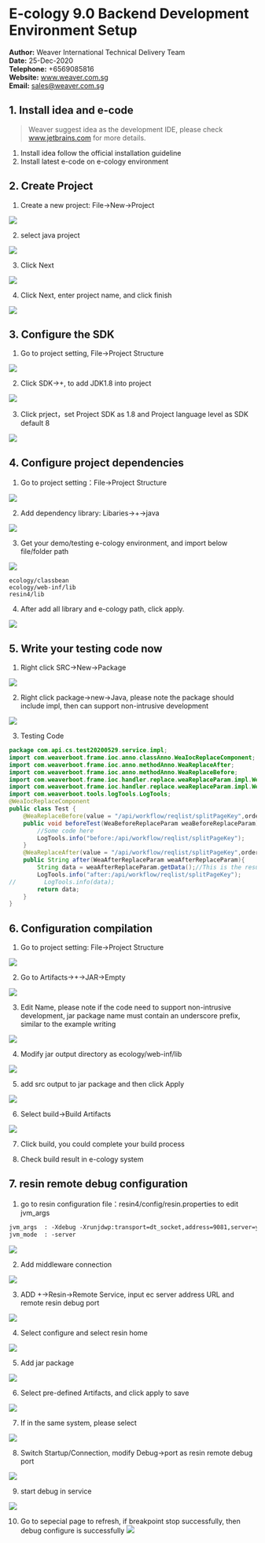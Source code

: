 # E-cology 9.0 Backend Development Environment Setup

**Author:** Weaver International Technical Delivery Team<br>
**Date:** 25-Dec-2020<br>
**Telephone:** +6569085816<br>
**Website:** www.weaver.com.sg<br>
**Email:** sales@weaver.com.sg<br>

## 1. Install idea and e-code
> Weaver suggest idea as the development IDE, please check www.jetbrains.com for more details.

1. Install idea follow the official installation guideline
2. Install latest e-code on e-cology environment

## 2. Create Project

1. Create a new project: File->New->Project

![](images/newproject.png)

2. select java project

![](images/javaproject.png)

3. Click Next

![](images/clicknext.png)

4. Click Next, enter project name, and click finish

![](images/projectname.png)

## 3. Configure the SDK

1. Go to project setting, File->Project Structure

![](images/projectstructure.png)

2. Click SDK->+, to add JDK1.8 into project

![](images/sdk.png)

3. Click prject，set Project SDK as 1.8 and Project language level as SDK default 8

![](images/defaultsdk.png)

## 4. Configure project dependencies

1. Go to project setting：File->Project Structure

![](images/projectstructure.png)

2. Add dependency library: Libaries->+->java 

![](images/depen_library.png)

3. Get your demo/testing e-cology environment, and import below file/folder path

![](images/ecologypath.png)

```
ecology/classbean
ecology/web-inf/lib
resin4/lib
```


4. After add all library and e-cology path, click apply.

![](images/libraryapplysetting.png)

## 5. Write your testing code now

1. Right click SRC->New->Package

![](images/newpackage.png)

2. Right click package->new->Java, please note the package should include impl, then can support non-intrusive development

![](images/newjavaimpl.png)

3. Testing Code

```java
package com.api.cs.test20200529.service.impl;
import com.weaverboot.frame.ioc.anno.classAnno.WeaIocReplaceComponent;
import com.weaverboot.frame.ioc.anno.methodAnno.WeaReplaceAfter;
import com.weaverboot.frame.ioc.anno.methodAnno.WeaReplaceBefore;
import com.weaverboot.frame.ioc.handler.replace.weaReplaceParam.impl.WeaAfterReplaceParam;
import com.weaverboot.frame.ioc.handler.replace.weaReplaceParam.impl.WeaBeforeReplaceParam;
import com.weaverboot.tools.logTools.LogTools;
@WeaIocReplaceComponent
public class Test {
    @WeaReplaceBefore(value = "/api/workflow/reqlist/splitPageKey",order = 1,description = "Test before interrupt")
    public void beforeTest(WeaBeforeReplaceParam weaBeforeReplaceParam){
        //Some code here
        LogTools.info("before:/api/workflow/reqlist/splitPageKey");
    }
    @WeaReplaceAfter(value = "/api/workflow/reqlist/splitPageKey",order = 1,description = "Test after interrupt")
    public String after(WeaAfterReplaceParam weaAfterReplaceParam){
        String data = weaAfterReplaceParam.getData();//This is the result after the action completed
        LogTools.info("after:/api/workflow/reqlist/splitPageKey");
//        LogTools.info(data);
        return data;
    }
}
```

## 6. Configuration compilation

1. Go to project setting: File->Project Structure

![](images/projectstructure.png)

2. Go to Artifacts->+->JAR->Empty

![](images/Artifacts.png)

3. Edit Name, please note if the code need to support non-intrusive development, jar package name must contain an underscore prefix, similar to the example writing

![](images/jarprefix.png)

4. Modify jar output directory as ecology/web-inf/lib

![](images/outputdirectory.png)

5. add src output to jar package and then click Apply

![](images/moduleoutput.png)

6. Select build->Build Artifacts 

![](images/BuildArtifacts.png)

7. Click build, you could complete your build process 



8. Check build result in e-cology system

## 7. resin remote debug configuration

1. go to resin configuration file：resin4/config/resin.properties to edit jvm_args

```xml
jvm_args  : -Xdebug -Xrunjdwp:transport=dt_socket,address=9081,server=y,suspend=n -Dcom.sun.management.jmxremote -Xloggc:/var/log/gc.log -Xmx1550m -Xms1550m -XX:ParallelGCThreads=20 -XX:+UseConcMarkSweepGC -XX:+UseParNewGC -XX:+DisableExplicitGC
jvm_mode  : -server
```
![](images/jvm_args.png)

2. Add middleware connection

![](images/addconnections.png)

3. ADD +->Resin->Remote Service, input ec server address URL and remote resin debug port

![](images/addremoteresin.png)

4. Select configure and select resin home

![](images/configureresinhome.png)

5. Add jar package 

![](images/addjarpackage.png)

6. Select pre-defined Artifacts, and click apply to save

![](images/ApplyResinSetting.png)

7. If in the same system, please select 

![](images/SameSystem.png)

8. Switch Startup/Connection, modify Debug->port as resin remote debug port

![](images/debugport.png)

9. start debug in service 

![](images/debuginservice.png)

10. Go to sepecial page to refresh, if breakpoint stop successfully, then debug configure is successfully
![](images/debugsuccessfully.png)

